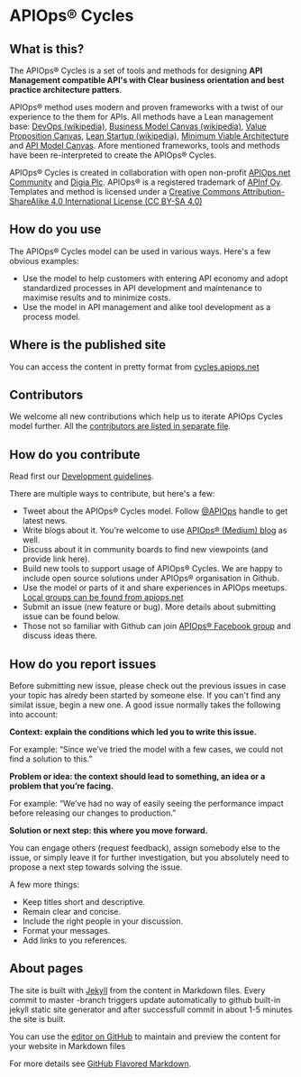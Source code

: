 # APIOps&reg; Cycles

## What is this?

The APIOps&reg; Cycles is a set of tools and methods for designing **API Management compatible API's with Clear business orientation and best practice architecture patters**.

APIOps&reg; method uses modern and proven frameworks with a twist of our experience to the them for APIs. All methods have a Lean management base: [DevOps (wikipedia)](https://en.wikipedia.org/wiki/DevOps), [Business Model Canvas (wikipedia)](https://en.wikipedia.org/wiki/Business_Model_Canvas), [Value Proposition Canvas](), [Lean Startup (wikipedia)](https://en.wikipedia.org/wiki/Lean_startup), [Minimum Viable Architecture](https://www.enterpriseirregulars.com/116163/minimum-viable-architecture-good-enough-good-enough-enterprise/) and [API Model Canvas](https://www.slideshare.net/3scale/api-model-canvas-apidays-mediterranea-2015). Afore mentioned frameworks, tools and methods have been re-interpreted to create the APIOps&reg; Cycles. 

APIOps&reg; Cycles is created in collaboration with open non-profit [APIOps.net Community](https://medium.com/apiops) and [Digia Plc](www.digia.com). APIOps&reg; is a registered trademark of [APInf Oy](http://apinf.com). Templates and method is licensed under a [Creative Commons Attribution-ShareAlike 4.0 International License (CC BY-SA 4.0)](https://creativecommons.org/licenses/by-sa/4.0/)

## How do you use

The APIOps&reg; Cycles model can be used in various ways. Here's a few obvious examples: 

* Use the model to help customers with entering API economy and adopt standardized processes in API development and maintenance to maximise results and to minimize costs. 
* Use the model in API management and alike tool development as a process model.

## Where is the published site

You can access the content in pretty format from [cycles.apiops.net](http://cycles.apiops.net)
    
## Contributors

We welcome all new contributions which help us to iterate APIOps Cycles model further. All the [contributors are listed in separate file](contributors.md). 

## How do you contribute

Read first our [Development guidelines](https://github.com/APIOps/APIOps-cycles/blob/master/DEVELOPMENT.md).

There are multiple ways to contribute, but here's a few: 

* Tweet about the APIOps&reg; Cycles model. Follow [@APIOps](https://twitter.com/apiops) handle to get latest news. 
* Write blogs about it. You're welcome to use [APIOps&reg; (Medium) blog](http://apiops.net) as well. 
* Discuss about it in community boards to find new viewpoints (and provide link here). 
* Build new tools to support usage of APIOps&reg; Cycles. We are happy to include open source solutions under APIOps&reg; organisation in Github. 
* Use the model or parts of it and share experiences in APIOps meetups. [Local groups can be found from apiops.net](https://medium.com/apiops/apiops-global-network-local-communities-6e72becd2b6b)
* Submit an issue (new feature or bug). More details about submitting issue can be found below. 
* Those not so familiar with Github can join [APIOps&reg; Facebook group](https://www.facebook.com/groups/apiops/) and discuss ideas there.

## How do you report issues

Before submitting new issue, please check out the previous issues in case your topic has alredy been started by someone else. If you can't find any similat issue, begin a new one. A good issue normally takes the following into account: 

**Context: explain the conditions which led you to write this issue.**

For example: “Since we’ve tried the model with a few cases, we could not find a solution to this.”

**Problem or idea: the context should lead to something, an idea or a problem that you’re facing.**

For example: “We’ve had no way of easily seeing the performance impact before releasing our changes to production.”

**Solution or next step: this where you move forward.** 

You can engage others (request feedback), assign somebody else to the issue, or simply leave it for further investigation, but you absolutely need to propose a next step towards solving the issue.

A few more things: 

* Keep titles short and descriptive. 
* Remain clear and concise. 
* Include the right people in your discussion. 
* Format your messages. 
* Add links to you references.

## About pages

The site is built with [Jekyll](https://jekyllrb.com/) from the content in Markdown files. Every commit to master -branch triggers update automatically to github built-in jekyll static site generator and after successfull commit in about 1-5 minutes the site is built. 

You can use the [editor on GitHub](https://github.com/APIOps/APIOps-cycles/edit/master/README.md) to maintain and preview the content for your website in Markdown files

For more details see [GitHub Flavored Markdown](https://guides.github.com/features/mastering-markdown/).


